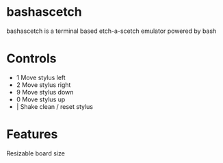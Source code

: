 # bashascetch

bashascetch is a terminal based etch-a-scetch emulator powered by bash

# Controls

  - 1 Move stylus left
  - 2 Move stylus right
  - 9 Move stylus down
  - 0 Move stylus up
  - <space> | <enter> Shake clean / reset stylus

# Features

Resizable board size
